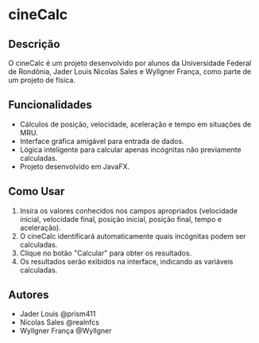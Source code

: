 # cineCalc

## Descrição

O cineCalc é um projeto desenvolvido por alunos da Universidade Federal de Rondônia, Jader Louis Nicolas Sales e Wyllgner França, como parte de um projeto de física.

## Funcionalidades

- Cálculos de posição, velocidade, aceleração e tempo em situações de MRU.
- Interface gráfica amigável para entrada de dados.
- Lógica inteligente para calcular apenas incógnitas não previamente calculadas.
- Projeto desenvolvido em JavaFX.

## Como Usar

1. Insira os valores conhecidos nos campos apropriados (velocidade inicial, velocidade final, posição inicial, posição final, tempo e aceleração).
2. O cineCalc identificará automaticamente quais incógnitas podem ser calculadas.
3. Clique no botão "Calcular" para obter os resultados.
4. Os resultados serão exibidos na interface, indicando as variáveis calculadas.

## Autores

- Jader Louis @prism411
- Nicolas Sales @realnfcs
- Wyllgner França @Wyllgner
